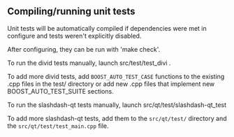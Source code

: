 Compiling/running unit tests
------------------------------------

Unit tests will be automatically compiled if dependencies were met in configure
and tests weren't explicitly disabled.

After configuring, they can be run with 'make check'.

To run the divid tests manually, launch src/test/test_divi .

To add more divid tests, add `BOOST_AUTO_TEST_CASE` functions to the existing
.cpp files in the test/ directory or add new .cpp files that
implement new BOOST_AUTO_TEST_SUITE sections.

To run the slashdash-qt tests manually, launch src/qt/test/slashdash-qt_test

To add more slashdash-qt tests, add them to the `src/qt/test/` directory and
the `src/qt/test/test_main.cpp` file.
